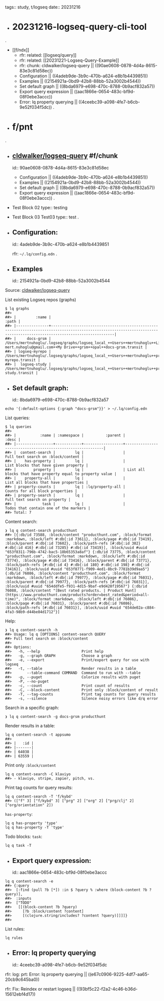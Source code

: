 tags:: study, t/logseq
date:: 20231216

- # 20231216-logseq-query-cli-tool
.
- [[f/ndx]]
	- rfr: related: [[logseq/query]]
	- rfr: related: [[20231221-Logseq-Query-Example]]
  - rfr: chunk: cldwalker/logseq-query || ((90ae0608-0878-4d4a-8615-83e3c81d58ec))
  - Configuration || ((4adeb9de-3b9c-470b-a624-e8b1b4439851))
  - Examples || ((2154921a-0bd9-42b8-88bb-52a3002b4544))
  - Set default graph || ((8bda6979-e698-470c-8788-0b9acf832a57))
  - Export query expression || ((aac1866e-0654-483c-bf9d-08f0ebe3accc))
  - Error: lq property querying || ((4ceebc39-a098-4fe7-b6cb-9e52f034f5dc))
.
- # f/pnt
.
- ## [cldwalker/logseq-query](https://github.com/cldwalker/logseq-query) #f/chunk 
  id:: 90ae0608-0878-4d4a-8615-83e3c81d58ec
  - Configuration || ((4adeb9de-3b9c-470b-a624-e8b1b4439851))
  - Examples || ((2154921a-0bd9-42b8-88bb-52a3002b4544))
  - Set default graph || ((8bda6979-e698-470c-8788-0b9acf832a57))
  - Export query expression || ((aac1866e-0654-483c-bf9d-08f0ebe3accc))
.
- Test Block 02
  type:: testing
- Test Block 03 Test03
  type:: test
.
- ## Configuration:
  id:: 4adeb9de-3b9c-470b-a624-e8b1b4439851

  rfr: `~/.lq/config.edn`
.
- ## Examples
  id:: 2154921a-0bd9-42b8-88bb-52a3002b4544

Source: [cldwalker/logseq-query](https://github.com/cldwalker/logseq-query)

List existing Logseq repos (graphs)

```
$ lq graphs
##> 
##> |         :name |                                                                                                                                                                   :path |
##> |---------------+-------------------------------------------------------------------------------------------------------------------------------------------------------------------------|
##> |     docs-grsm | /Users/mertnuhoglu/.logseq/graphs/logseq_local_++Users++mertnuhoglu++Library++CloudStorage++GoogleDrive-mert.nuhoglu@gmail.com++My Drive++grsm++opal++docs-grsm.transit |
##> | logseq-myrepo |                                                                 /Users/mertnuhoglu/.logseq/graphs/logseq_local_++Users++mertnuhoglu++prj++myrepo++logseq-myrepo.transit |
##> |  logseq-study |                                                                   /Users/mertnuhoglu/.logseq/graphs/logseq_local_++Users++mertnuhoglu++prj++study++logseq-study.transit |
```

- ## Set default graph:
	id:: 8bda6979-e698-470c-8788-0b9acf832a57

```
echo '{:default-options {:graph "docs-grsm"}}' > ~/.lq/config.edn
```

List queries:

```
$ lq queries
##> 
##> |           :name | :namespace |          :parent |                                                      :desc |
##> |-----------------+------------+------------------+------------------------------------------------------------|
##> |  content-search |         lq |                  |                         Full text search on :block/content |
##> |    has-property |         lq |                  |                       List blocks that have given property |
##> |        property |         lq |                  | List all blocks that have property equal to property value |
##> |    property-all |         lq |                  |                       List all blocks that have properties |
##> | property-counts |         lq | :lq/property-all |                            Counts for all block properties |
##> | property-search |         lq |                  |                               Full text search on property |
##> |            task |         lq |                  |                      Todos that contain one of the markers |
##> Total: 7

```

Content search:

```
❯ lq q content-search producthunt
##> [{:db/id 73588, :block/content "producthunt.com", :block/format :markdown, :block/left #:db{:id 73611}, :block/page #:db{:id 73419}, :block/parent #:db{:id 73602}, :block/path-refs [#:db{:id 302} #:db{:id 416} #:db{:id 73285} #:db{:id 73419}], :block/uuid #uuid "653f8311-796b-4742-bac5-18b65353a8af"} {:db/id 73775, :block/content "producthunt.com", :block/format :markdown, :block/left #:db{:id 73774}, :block/page #:db{:id 73416}, :block/parent #:db{:id 73771}, :block/path-refs [#:db{:id 4} #:db{:id 180} #:db{:id 198} #:db{:id 73416}], :block/uuid #uuid "653f8771-f909-4ed1-8bc9-7781b39d9aa5"} {:db/id 76086, :block/content "producthunt.com", :block/format :markdown, :block/left #:db{:id 79977}, :block/page #:db{:id 76031}, :block/parent #:db{:id 79977}, :block/path-refs [#:db{:id 76031}], :block/uuid #uuid "654ddfe5-f931-4d15-9baf-e9d428f19567"} {:db/id 76088, :block/content "[Best rated products. | Product Hunt](https://www.producthunt.com/products?order=best_rated&period=all-time)", :block/format :markdown, :block/left #:db{:id 76086}, :block/page #:db{:id 76031}, :block/parent #:db{:id 76086}, :block/path-refs [#:db{:id 76031}], :block/uuid #uuid "654de02a-c884-4fa3-98b9-d44be84d1712"}]
```

Help:

```
❯ lq q content-search -h
##> Usage: lq q [OPTIONS] content-search QUERY
##> Full text search on :block/content
##> 
##> Options:
##>   -h, --help                   Print help
##>   -g, --graph GRAPH            Choose a graph
##>   -e, --export                 Print/export query for use with logseq
##>   -t, --table                  Render results in a table
##>       --table-command COMMAND  Command to run with --table
##>   -p, --puget                  Colorize results with puget
##>   -P, --no-puget
##>   -c, --count                  Print count of results
##>   -C, --block-content          Print only :block/content of result
##>   -T, --tag-counts             Print tag counts for query results
##>   -s, --silence                Silence noisy errors like d/q error

```

Search in a specific graph:

```
❯ lq q content-search -g docs-grsm producthunt
```

Render results in a table:

```
lq q content-search -t appsumo
##> 
##> |   :id |
##> |-------|
##> | 64038 |
##> | 63559 |
```

Print only `:block/content`

```
lq q content-search -C klaviyo
##> - klaviyo, stripe, zapier, pitch, vs.
```

Print tag counts for query results:

```
lq q content-search -T 'f/kybd'
##> (["f" 3] ["f/kybd" 3] ["prg" 2] ["org" 2] ["prg/clj" 2] ["org/orientation" 2])
```

`has-property`:

```
lq q has-property 'type'
lq q has-property -T 'type'
```

Todo blocks: `task`:

```
lq q task -T
```

- ## Export query expression:
	id:: aac1866e-0654-483c-bf9d-08f0ebe3accc

```
lq q content-search -e
##> {:query
##>  [:find (pull ?b [*]) :in $ ?query % :where (block-content ?b ?query)],
##>  :inputs
##>  ["TODO"
##>   [[(block-content ?b ?query)
##>     [?b :block/content ?content]
##>     [(clojure.string/includes? ?content ?query)]]]]}
##> 
```

List rules:

```
lq rules
```

- ## Error: lq property querying
  id:: 4ceebc39-a098-4fe7-b6cb-9e52f034f5dc

rfr: log: prt: Error: lq property querying || ((e67c0906-9225-4df7-aa65-20cb9c645ba0))

rfr: Fix: Reindex or restart logseq || ((93bf5c22-f2a2-4c46-b36d-15612ebf4d17))

